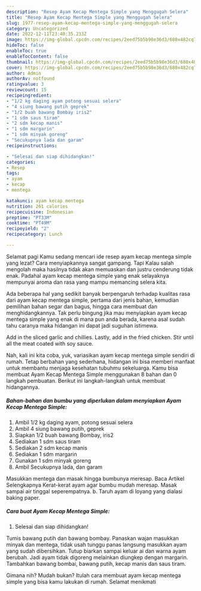 ```yaml
---
description: "Resep Ayam Kecap Mentega Simple yang Menggugah Selera"
title: "Resep Ayam Kecap Mentega Simple yang Menggugah Selera"
slug: 1977-resep-ayam-kecap-mentega-simple-yang-menggugah-selera
category: Uncategorized
date: 2022-12-11T23:40:35.233Z
image: https://img-global.cpcdn.com/recipes/2eed75b5b98e36d3/680x482cq70/ayam-kecap-mentega-simple-foto-resep-utama.jpg
hideToc: false
enableToc: true
enableTocContent: false
thumbnail: https://img-global.cpcdn.com/recipes/2eed75b5b98e36d3/680x482cq70/ayam-kecap-mentega-simple-foto-resep-utama.jpg
cover: https://img-global.cpcdn.com/recipes/2eed75b5b98e36d3/680x482cq70/ayam-kecap-mentega-simple-foto-resep-utama.jpg
author: Admin
authorAv: notfound
ratingvalue: 3
reviewcount: 15
recipeingredient:
- "1/2 kg daging ayam potong sesuai selera"
- "4 siung bawang putih geprek"
- "1/2 buah bawang Bombay iris2"
- "1 sdm saus tiram"
- "2 sdm kecap manis"
- "1 sdm margarin"
- "1 sdm minyak goreng"
- "Secukupnya lada dan garam"
recipeinstructions:

- "Selesai dan siap dihidangkan!"
categories:
- Resep
tags:
- ayam
- kecap
- mentega

katakunci: ayam kecap mentega 
nutrition: 261 calories
recipecuisine: Indonesian
preptime: "PT33M"
cooktime: "PT49M"
recipeyield: "2"
recipecategory: Lunch

---
```



Selamat pagi Kamu sedang mencari ide resep ayam kecap mentega simple yang lezat? Cara menyiapkannya sangat gampang. Tapi Kalau salah mengolah maka hasilnya tidak akan memuaskan dan justru cenderung tidak enak. Padahal ayam kecap mentega simple yang enak selayaknya mempunyai aroma dan rasa yang mampu memancing selera kita.


Ada beberapa hal yang sedikit banyak berpengaruh terhadap kualitas rasa dari ayam kecap mentega simple, pertama dari jenis bahan, kemudian pemilihan bahan segar dan bagus, hingga cara membuat dan menghidangkannya. Tak perlu bingung jika mau menyiapkan ayam kecap mentega simple yang enak di mana pun anda berada, karena asal sudah tahu caranya maka hidangan ini dapat jadi suguhan istimewa.

Add in the sliced garlic and chillies. Lastly, add in the fried chicken. Stir until all the meat coated with soy sauce.


Nah, kali ini kita coba, yuk, variasikan ayam kecap mentega simple sendiri di rumah. Tetap berbahan yang sederhana, hidangan ini bisa memberi manfaat untuk membantu menjaga kesehatan tubuhmu sekeluarga. Kamu bisa membuat Ayam Kecap Mentega Simple menggunakan 8 bahan dan 0 langkah pembuatan. Berikut ini langkah-langkah untuk membuat hidangannya.

<!--inarticleads1-->

##### Bahan-bahan dan bumbu yang diperlukan dalam menyiapkan Ayam Kecap Mentega Simple:

1. Ambil 1/2 kg daging ayam, potong sesuai selera
1. Ambil 4 siung bawang putih, geprek
1. Siapkan 1/2 buah bawang Bombay, iris2
1. Sediakan 1 sdm saus tiram
1. Sediakan 2 sdm kecap manis
1. Sediakan 1 sdm margarin
1. Gunakan 1 sdm minyak goreng
1. Ambil Secukupnya lada, dan garam


Masukkan mentega dan masak hingga bumbunya meresap. Baca Artikel Selengkapnya Kerat-kerat ayam agar bumbu mudah meresap. Masak sampai air tinggal seperempatnya. b. Taruh ayam di loyang yang dialasi baking paper. 

<!--inarticleads2-->

##### Cara buat Ayam Kecap Mentega Simple:


1. Selesai dan siap dihidangkan!

Tumis bawang putih dan bawang bombay. Panaskan wajan masukkan minyak dan mentega, tidak usah tunggu panas langsung masukkan ayam yang sudah dibersihkan. Tutup biarkan sampai keluar ai dan warna ayam berubah. Jadi ayam tidak digoreng melainkan diungkep dengan margarin. Tambahkan bawang bombai, bawang putih, kecap manis dan saus tiram. 

Gimana nih? Mudah bukan? Itulah cara membuat ayam kecap mentega simple yang bisa kamu lakukan di rumah. Selamat menikmati
